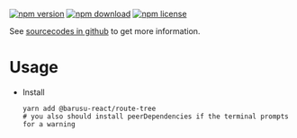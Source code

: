 [![npm version](https://img.shields.io/npm/v/@barusu-react/route-tree.svg)](https://www.npmjs.com/package/@barusu-react/route-tree)
[![npm download](https://img.shields.io/npm/dm/@barusu-react/route-tree.svg)](https://www.npmjs.com/package/@barusu-react/route-tree)
[![npm license](https://img.shields.io/npm/l/@barusu-react/route-tree.svg)](https://www.npmjs.com/package/@barusu-react/route-tree)


See [sourcecodes in github](https://github.com/lemon-clown/barusu-react/tree/master/packages/route-tree#readme) to get more information.


# Usage

  * Install
    ```shell
    yarn add @barusu-react/route-tree
    # you also should install peerDependencies if the terminal prompts for a warning
    ```
